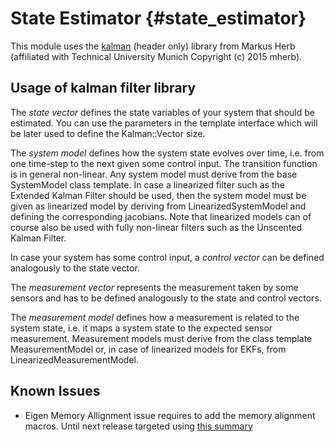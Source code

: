 # State Estimator {#state_estimator}

This module uses the [kalman](https://github.com/mherb/kalman) (header only) library from Markus Herb (affiliated with Technical University Munich Copyright (c) 2015 mherb).

## Usage of kalman filter library

The *state vector* defines the state variables of your system that should be estimated. You can use the parameters in the template interface which will be later used to define the Kalman::Vector size.

The *system model* defines how the system state evolves over time, i.e. from one time-step to the next given some control input. The transition function is in general non-linear. Any system model must derive from the base SystemModel class template. In case a linearized filter such as the Extended Kalman Filter should be used, then the system model must be given as linearized model by deriving from LinearizedSystemModel and defining the corresponding jacobians. Note that linearized models can of course also be used with fully non-linear filters such as the Unscented Kalman Filter.

In case your system has some control input, a *control vector* can be defined analogously to the state vector.

The *measurement vector* represents the measurement taken by some sensors and has to be defined analogously to the state and control vectors.

The *measurement model* defines how a measurement is related to the system state, i.e. it maps a system state to the expected sensor measurement. Measurement models must derive from the class template MeasurementModel or, in case of linearized models for EKFs, from LinearizedMeasurementModel.

## Known Issues

 * Eigen Memory Allignment issue requires to add the memory alignment macros. Until next release targeted using [this summary](https://eigen.tuxfamily.org/dox/group__TopicStructHavingEigenMembers.html)
